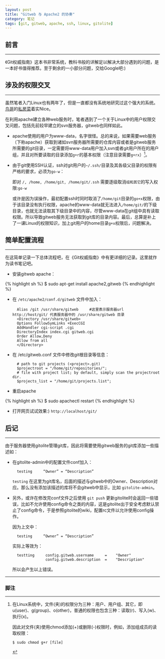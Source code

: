 ```yaml
---
layout: post
title: "Gitweb 与 Apache2 的协奏"
category: 笔记
tags: [git, gitweb, apache, ssh, linux, gitolite]
---
```


## 前言
---

《Git权威指南》这本书非常系统，教科书般的详解足以解决大部分遇到的问题，是一本好书值得推荐。至于剩余的一小部分问题，交给Google吧:)

## 涉及的权限交叉
---

虽然笔者入门Linux也有两年了，但是一直都没有系统地研究过这个强大的系统。[鸟哥][]的[私房菜][]着实Nice。

在利用apache建立各种web服务时，笔者遇到了一个关于Linux中的用户权限交叉问题，包括先前较早建立的svn服务器，gitweb也同样如此。

- apache使用的用户为www-data，名字很怪。总的来说，如果需要web服务（下称apache）获取到诸如svn服务器所需要的仓库内容或者是gitweb服务所需要的git目录，一定需要将www-data用户加入svn或者git用户所在的用户组，并且对所要读取的目录添加`g+r`的基本权限（注意目录需要`g+rx`）[^1]。

- 由于git使用SSH认证，ssh对git用户的`~/.ssh/`目录及其各级父目录的权限有严格的要求，必须为`go-w`：

    即对 `/, /home, /home/git, /home/git/.ssh` 需要逐级取消`组和其它`的写入权限:`go-w`

    或许是因为误操作，最初配置ssh时同时取消了`/home/git`目录的`go+x`权限，由于该目录没有执行权限，apache的www-data就无法进入`/home/git/`的下级目录，也就无法读取其下级目录中的内容，尽管www-data在git组中具有读取权限。所以导致gitweb服务无法获取到git库的目录内容。最后，总算是补上了一课Linux的权限知识，加上git用户的home目录`g+x`权限后，问题解决。


## 简单配置流程
---

在这简单记录一下总体流程吧，在《Git权威指南》中有更详细的记录。这里就作为读书笔记吧。

- 安装gitweb apache：

{% highlight sh %}
        $ sudo apt-get install apache2,gitweb
{% endhighlight %}

- 在 `/etc/apache2/conf.d/gitweb` 文件中加入：

        Alias /git /usr/share/gitweb     #这里表示服务器url http://host/git/ 代表服务器中的 /usr/share/gitweb 目录
        <Directory /usr/share/gitweb>
        Options FollowSymLinks +ExecCGI
        AddHandler cgi-script .cgi
        DirectoryIndex index.cgi gitweb.cgi
        Order Allow,Deny
        Allow from all
        </Directory>

- 在 /etc/gitweb.conf 文件中修改git根目录等信息：

        # path to git projects (<project>.git)
        $projectroot = "/home/git/repositories/";
        # file with project list; by default, simply scan the projectroot dir.
        $projects_list = "/home/git/projects.list";

- 重启apache

{% highlight sh %}
        $ sudo apachectl restart
{% endhighlight %}

- 打开网页试试效果:) `http://localhost/git/`

## 后记
---

由于服务器使用gitolite管理git库，因此将需要使用gitweb服务的git库添加一些描述如：

- 在gitolite-admin中的配置文件conf加入：

        testing     “Owner” = “Description”

    `testing` 在这里为git库名，后面的描述与gitweb中的Owner、Description对应。那么没有添加该描述的库将不会gitweb中显示，比如 `gitolite-admin`。

- 另外，或许在修改完conf文件之后使用 `git push` 更新gitolite时会返回一些错误，比如不允许使用config命令之类的内容，这是gitolite出于安全考虑默认禁止了config命令，于是参照gitolite的wiki，配置rc文件以允许使用config操作。

    因为上文中：

        testing     “Owner” = “Description”

    实际上等效为：

        testting     config.gitweb.username     =    "Owner"
                     config.gitweb.description  =    "Description"

    所以会产生以上错误。

---

### 脚注

[^1]: 在Linux系统中，文件(夹)的权限分为三种：用户、用户组、其它，即u(user)、g(group)、o(other)，普通的权限也包含三种：读取(r)、写入(w)、执行(x)。

    因此对文件(夹)使用chmod添加(+)或删除(-)权限时，例如，添加组成员的读取权限：

        $ sudo chmod g+r [file]


[鸟哥]: http://linux.vbird.org
[私房菜]: http://vbird.dic.ksu.edu.tw